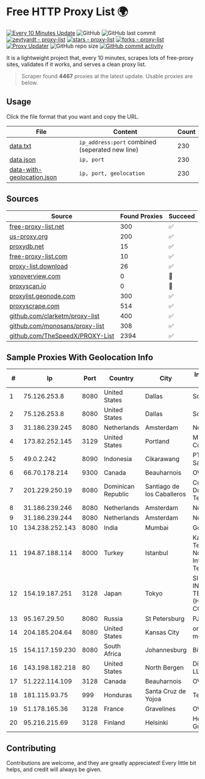 
# Free HTTP Proxy List 🌍

[![Every 10 Minutes Update](https://github.com/mertguvencli/http-proxy-list/actions/workflows/main.yml/badge.svg?branch=main)](https://github.com/mertguvencli/http-proxy-list/actions/workflows/main.yml)
![GitHub](https://img.shields.io/github/license/mertguvencli/http-proxy-list)
![GitHub last commit](https://img.shields.io/github/last-commit/mertguvencli/http-proxy-list)
[![zevtyardt - proxy-list](https://img.shields.io/static/v1?label=zevtyardt&message=proxy-list&color=blue&logo=github)](https://github.com/zevtyardt/proxy-list "Go to GitHub repo")
[![stars - proxy-list](https://img.shields.io/github/stars/zevtyardt/proxy-list?style=social)](https://github.com/zevtyardt/proxy-list)
[![forks - proxy-list](https://img.shields.io/github/forks/zevtyardt/proxy-list?style=social)](https://github.com/zevtyardt/proxy-list)
[![Proxy Updater](https://github.com/zevtyardt/proxy-list/workflows/Proxy%20Updater/badge.svg)](https://github.com/zevtyardt/proxy-list/actions?query=workflow:"Proxy+Updater")
![GitHub repo size](https://img.shields.io/github/repo-size/zevtyardt/proxy-list)
[![GitHub commit activity](https://img.shields.io/github/commit-activity/m/zevtyardt/proxy-list?logo=commits)](https://github.com/zevtyardt/proxy-list/commits/main)

It is a lightweight project that, every 10 minutes, scrapes lots of free-proxy sites, validates if it works, and serves a clean proxy list.

> Scraper found **4467** proxies at the latest update. Usable proxies are below.

## Usage

Click the file format that you want and copy the URL.

|File|Content|Count|
|----|-------|-----|
|[data.txt](https://raw.githubusercontent.com/mertguvencli/http-proxy-list/main/proxy-list/data.txt)|`ip_address:port` combined (seperated new line)|230|
|[data.json](https://raw.githubusercontent.com/mertguvencli/http-proxy-list/main/proxy-list/data.json)|`ip, port`|230|
|[data-with-geolocation.json](https://raw.githubusercontent.com/mertguvencli/http-proxy-list/main/proxy-list/data-with-geolocation.json)|`ip, port, geolocation`|230|

## Sources

|Source|Found Proxies|Succeed|
|------|-------------|-------|
|[free-proxy-list.net](https://free-proxy-list.net)|300|✅|
|[us-proxy.org](https://www.us-proxy.org)|200|✅|
|[proxydb.net](http://proxydb.net)|15|✅|
|[free-proxy-list.com](https://free-proxy-list.com/?page=&port=&type%5B%5D=http&type%5B%5D=https&up_time=0&search=Search)|10|✅|
|[proxy-list.download](https://www.proxy-list.download/HTTP)|26|✅|
|[vpnoverview.com](https://vpnoverview.com/privacy/anonymous-browsing/free-proxy-servers)|0|🚫|
|[proxyscan.io](https://www.proxyscan.io)|0|🚫|
|[proxylist.geonode.com](https://proxylist.geonode.com/api/proxy-list?limit=300&page=1&sort_by=lastChecked&sort_type=desc&protocols=http,https)|300|✅|
|[proxyscrape.com](https://api.proxyscrape.com/v2/?request=displayproxies&protocol=http&timeout=10000&country=all&ssl=all&anonymity=all)|514|✅|
|[github.com/clarketm/proxy-list](https://raw.githubusercontent.com/clarketm/proxy-list/master/proxy-list-raw.txt)|400|✅|
|[github.com/monosans/proxy-list](https://raw.githubusercontent.com/monosans/proxy-list/main/proxies/http.txt)|308|✅|
|[github.com/TheSpeedX/PROXY-List](https://raw.githubusercontent.com/TheSpeedX/PROXY-List/master/http.txt)|2394|✅|


## Sample Proxies With Geolocation Info

|#|Ip|Port|Country|City|Internet Service Provider|
|-|--|----|-------|----|-------------------------|
|1|75.126.253.8|8080|United States|Dallas|SoftLayer|
|2|75.126.253.8|8080|United States|Dallas|SoftLayer|
|3|31.186.239.245|8080|Netherlands|Amsterdam|NetSkope Inc|
|4|173.82.252.145|3129|United States|Portland|Multacom Corporation|
|5|49.0.2.242|8090|Indonesia|Cikarawang|PT Usaha Adi Sanggoro|
|6|66.70.178.214|9300|Canada|Beauharnois|OVH SAS|
|7|201.229.250.19|8080|Dominican Republic|Santiago de los Caballeros|Compañía Dominicana de Teléfonos S. A.|
|8|31.186.239.246|8080|Netherlands|Amsterdam|NetSkope Inc|
|9|31.186.239.244|8080|Netherlands|Amsterdam|NetSkope Inc|
|10|134.238.252.143|8080|India|Mumbai|Google LLC|
|11|194.87.188.114|8000|Turkey|Istanbul|Kadir Huseyin Tezcan Nosspeed Internet Teknolojileri|
|12|154.19.187.251|3128|Japan|Tokyo|SICLOUD INFORMATION TECHNOLOGY (HONGKONG) CO., LIMITED|
|13|95.167.29.50|8080|Russia|St Petersburg|PJSC Rostelecom|
|14|204.185.204.64|8080|United States|Kansas City|org-morenet.more.net|
|15|154.117.159.230|8080|South Africa|Johannesburg|BitCo|
|16|143.198.182.218|80|United States|North Bergen|DigitalOcean, LLC|
|17|51.222.114.109|3128|Canada|Beauharnois|OVH SAS|
|18|181.115.93.75|999|Honduras|Santa Cruz de Yojoa|Telgua|
|19|51.178.165.36|3128|France|Gravelines|OVH SAS|
|20|95.216.215.69|3128|Finland|Helsinki|Hetzner Online GmbH|



## Contributing

Contributions are welcome, and they are greatly appreciated! Every
little bit helps, and credit will always be given.

